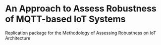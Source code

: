 # An Approach to Assess Robustness of MQTT-based IoT Systems
Replication package for the Methodology of Assessing Robustness on IoT Architecture

